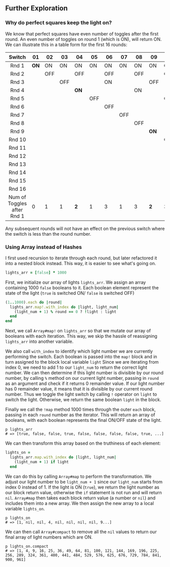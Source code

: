 ## Further Exploration

### Why do perfect squares keep the light on?

We know that perfect squares have even number of toggles after the first round. 
An even number of toggles on round 1 (which is ON), will return ON. We can illustrate this in a table form for the first 16 rounds:

| Switch                     | **01** | 02  | 03  | **04** | 05  | 06  | 07  | 08  | **09** | 10  | 11  | 12  | 13  | 14  | 15  | **16** |
| :---:                      | ---    | --- | --- | ---    | --- | --- | --- | --- | ---    | --- | --- | --- | --- | --- | --- | ---    |
| Rnd 1                      | **ON** | ON  | ON  | ON     | ON  | ON  | ON  | ON  | ON     | ON  | ON  | ON  | ON  | ON  | ON  | ON     |
| Rnd 2                      |        | OFF |     | OFF    |     | OFF |     | OFF |        | OFF |     | OFF |     | OFF |     | OFF    |
| Rnd 3                      |        |     | OFF |        |     | ON  |     |     | OFF    |     |     | ON  |     |     | OFF |        |
| Rnd 4                      |        |     |     | **ON** |     |     |     | ON  |        |     |     | OFF |     |     |     | ON     |
| Rnd 5                      |        |     |     |        | OFF |     |     |     |        | ON  |     |     |     |     | ON  |        |
| Rnd 6                      |        |     |     |        |     | OFF |     |     |        |     |     | ON  |     |     |     |        |
| Rnd 7                      |        |     |     |        |     |     | OFF |     |        |     |     |     |     | ON  |     |        |
| Rnd 8                      |        |     |     |        |     |     |     | OFF |        |     |     |     |     |     |     | OFF    |
| Rnd 9                      |        |     |     |        |     |     |     |     | **ON** |     |     |     |     |     |     |        |
| Rnd 10                     |        |     |     |        |     |     |     |     |        | OFF |     |     |     |     |     |        |
| Rnd 11                     |        |     |     |        |     |     |     |     |        |     | OFF |     |     |     |     |        |
| Rnd 12                     |        |     |     |        |     |     |     |     |        |     |     | OFF |     |     |     |        |
| Rnd 13                     |        |     |     |        |     |     |     |     |        |     |     |     | OFF |     |     |        |
| Rnd 14                     |        |     |     |        |     |     |     |     |        |     |     |     |     | OFF |     |        |
| Rnd 15                     |        |     |     |        |     |     |     |     |        |     |     |     |     |     | OFF |        |
| Rnd 16                     |        |     |     |        |     |     |     |     |        |     |     |     |     |     |     | **ON** |
| Num of Toggles after Rnd 1 | 0      | 1   | 1   | **2**  | 1   | 3   | 1   | 3   | **2**  | 3   | 1   | 5   | 1   | 3   | 3   | **4**  |

Any subsequent rounds will not have an effect on the previous switch where the switch is less than the round number.

### Using Array instead of Hashes

I first used recursion to iterate through each round, but later refactored it into a nested block instead. This way, it is easier to see what's going on.

```ruby
lights_arr = [false] * 1000
```
First, we initialize our array of lights `lights_arr`. We assign an array containing 1000 `false` booleans to it.
Each boolean element represent the state of the light (`true` is switched ON/ `false` is switched OFF)

```ruby
(1..1000).each do |round|
  lights_arr.map!.with_index do |light, light_num|
    (light_num + 1) % round == 0 ? !light : light
  end
end
```
Next, we call `Array#map!` on `lights_arr` so that we mutate our array of booleans with each iteration.
This way, we skip the hassle of reassigning `lights_arr` into another variable.

We also call `with_index` to identify which light number we are currently performing the switch.
Each boolean is passed into the `map!` block and in turn assigned to the block local variable `light`
Since we are iterating from index 0, we need to add 1 to our `light_num` to return the correct light number.
We can then determine if this light number is divisible by our round number, 
by calling `%` method on our current light number, passing in `round` as an argument and check if it returns 0 remainder value.
If our light number has 0 remainder value, it means that it is divisible by our current round number. Thus we toggle the light switch by calling `!` operator on `light` to switch the light. Otherwise, we return the same boolean `light` in the block.

Finally we call the `!map` method 1000 times through the outer `each` block, passing in each `round` number as the iterator. This will return an array of booleans, with each boolean represents the final ON/OFF state of the light.

```
p lights_arr
# => [true, false, false, true, false, false, false, false, true, ...]
```
We can then transform this array based on the truthiness of each element:

```ruby
lights_on =
  lights_arr.map.with_index do |light, light_num|
    (light_num + 1) if light
  end
```
We can do this by calling `Array#map` to perform the transformation.
We adjust our light number to be `light_num + 1` since our `light_num` starts from index 0 instead of 1.
If the light is ON (`true`), we return the light number as our block return value, otherwise the `if` statement is not run and will return `nil`.
`Array#map` then takes each block return value (a number or `nil`) and includes them into a new array.
We then assign the new array to a local variable `lights_on`.

```
p lights_on
# => [1, nil, nil, 4, nil, nil, nil, nil, 9...]
```

We can then call `Array#compact` to remove all the `nil` values to return our final array of light numbers which are ON.

```
p lights_on.compact
# => [1, 4, 9, 16, 25, 36, 49, 64, 81, 100, 121, 144, 169, 196, 225, 256, 289, 324, 361, 400, 441, 484, 529, 576, 625, 676, 729, 784, 841, 900, 961]
```





  




